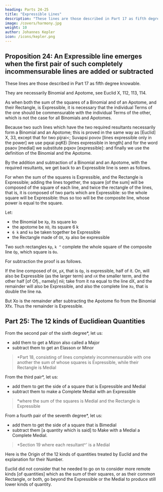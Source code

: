 ```yaml
---
heading: Parts 24-25
title: "Expressible Lines"
description: "These lines are those described in Part 17 as fifth degree knowable"
image: /covers/harmony.jpg
weight: 10
author: Johannes Kepler
icon: /icons/kepler.png
---
```




## Proposition 24: An Expressible line emerges when the first pair of such completely incommensurable lines are added or subtracted

These lines are those described in Part 17 as fifth degree knowable.


They are necessarily Binomial and Apotome, see Euclid X, 112, 113, 114. 

As when both the sum of the squares of a Binomial and of an Apotome, and their Rectangle, is Expressible, it is necessary that the individual Terms of the one should be commensurable with the individual Terms of the other, which is not the case for all Binomials and Apotomes. 

Because two such lines which have the two required resultants necessarily form a Binomial and an Apotome; this is proved in the same way as [Euclid] X, 33, except that for two pijrai<; Suvapsi povov [lines expressible only in the power] we use pqxai pqKEi [lines expressible in length] and for the word psaov [medial] we substitute pqxov [expressible]: and finally we use the definition of the Binomial and the Apotome.

By the addition and subtraction of a Binomial and an Apotome, with the required resultants, we get back to an Expressible line is seen as follows. 

For when the sum of the squares is Expressible, and the Rectangle is Expressible; adding the lines together, the square [of the sum] will be composed of the square of each line, and twice the rectangle of the lines, that is, it is composed of two parts which are Expressible: so the whole square will be Expressible: thus so too will be the composite line, whose power is equal to the square. 

Let:
- the Binomial be `Xp`, its square ko
- the apotome be `XO`, its square 6 k 
- `6 k` and `ko` be taken together be Expressible
- the Rectangle made of `OX`, `Xp` also be expressible

Two such rectangles `Kp`, `k ^` complete the whole square of the composite line `Op`, which square is `0o`.

For subtraction the proof is as follows. 

If the line composed of `OX`, `pX`, that is `Op`, is expressible, half of it. On, will also be Expressible (as the larger term) and `nX` the smaller term, and the other half [of Ofj., namely] nii; take from it na equal to the line dX, and the remainder will also be Expressible, and also the complete line `Xo`, that is double the line na. 

But Xo is the remainder after subtracting the Apotome fio from the Binomial Xfx. Thus the remainder is Expressible.


## Part 25: The 12 kinds of Euclidiean Quantities 

From the second pair of the sixth degree*, let us:
- add them to get a Mizon also called a Major
- subtract them to get an Elasson or Minor

> *Part 18, consisting of lines completely incommensurable with one another the sum of whose squares is Expressible, while their Rectangle is Medial


From the third pair*, let us:
- add them to get the side of a square that is Expressible and Medial
- subtract them to make a Complete Medial with an Expressible

> *where the sum of the squares is Medial and the Rectangle is Expressible


From a fourth pair of the seventh degree*, let us:
- add them to get the side of a square that is Bimedial
- subtract them [a quantity which is said] to Make with a Medial a Complete Medial.

> *Section 19 where each resultant^' is a Medial


Here is the Origin of the 12 kinds of quantities treated by Euclid and the explanation for their Number.

Euclid did not consider that he needed to go on to consider more remote kinds [of quantities] which as the sum of their squares, or as their common Rectangle, or both, go beyond the Expressible or the Medial to produce still lower kinds of quantity.


